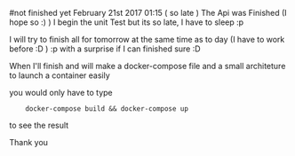 #not finished yet
February 21st 2017 01:15 ( so late )
The Api was Finished (I hope so :) )
I begin the unit Test but its so late, I have to sleep :p

I will try to finish all for tomorrow at the same time as to day (I have to work before :D ) :p with a surprise if I can finished sure :D

When I'll finish and will make a docker-compose file and a small architeture to launch a container easily

you would only have to type

        docker-compose build && docker-compose up

to see the result

Thank you
